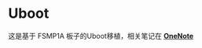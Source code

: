 # Uboot
这是基于 FSMP1A 板子的Uboot移植，相关笔记在
**[OneNote](https://sskvb-my.sharepoint.com/:o:/g/personal/xiaomingmingbai_sskvb_onmicrosoft_com/Ek8811ItWyFDj_arqvt_WP8BaGAoJjKYCLZRyY3VKcgdqA?e=wqZnRp)**

## 
